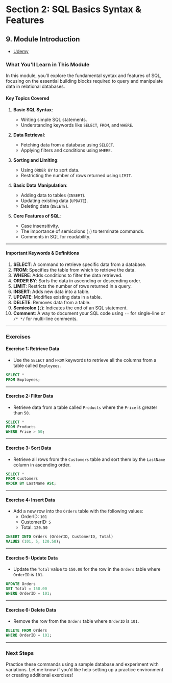 # **Section 2: SQL Basics Syntax & Features**

## **9. Module Introduction**

- [Udemy](https://www.udemy.com/course/sql-the-complete-developers-guide-mysql-postgresql/learn/lecture/29269530#overview)

### **What You'll Learn in This Module**

In this module, you’ll explore the fundamental syntax and features of SQL, focusing on the essential building blocks required to query and manipulate data in relational databases.

#### **Key Topics Covered**

1. **Basic SQL Syntax**:
   - Writing simple SQL statements.
   - Understanding keywords like `SELECT`, `FROM`, and `WHERE`.
2. **Data Retrieval**:
   - Fetching data from a database using `SELECT`.
   - Applying filters and conditions using `WHERE`.
3. **Sorting and Limiting**:

   - Using `ORDER BY` to sort data.
   - Restricting the number of rows returned using `LIMIT`.

4. **Basic Data Manipulation**:

   - Adding data to tables (`INSERT`).
   - Updating existing data (`UPDATE`).
   - Deleting data (`DELETE`).

5. **Core Features of SQL**:
   - Case insensitivity.
   - The importance of semicolons (`;`) to terminate commands.
   - Comments in SQL for readability.

---

#### **Important Keywords & Definitions**

1. **SELECT**: A command to retrieve specific data from a database.
2. **FROM**: Specifies the table from which to retrieve the data.
3. **WHERE**: Adds conditions to filter the data retrieved.
4. **ORDER BY**: Sorts the data in ascending or descending order.
5. **LIMIT**: Restricts the number of rows returned in a query.
6. **INSERT**: Adds new data into a table.
7. **UPDATE**: Modifies existing data in a table.
8. **DELETE**: Removes data from a table.
9. **Semicolon (`;`)**: Indicates the end of an SQL statement.
10. **Comment**: A way to document your SQL code using `--` for single-line or `/* */` for multi-line comments.

---

### **Exercises**

#### **Exercise 1: Retrieve Data**

- Use the `SELECT` and `FROM` keywords to retrieve all the columns from a table called `Employees`.

```sql
SELECT *
FROM Employees;
```

---

#### **Exercise 2: Filter Data**

- Retrieve data from a table called `Products` where the `Price` is greater than `50`.

```sql
SELECT *
FROM Products
WHERE Price > 50;
```

---

#### **Exercise 3: Sort Data**

- Retrieve all rows from the `Customers` table and sort them by the `LastName` column in ascending order.

```sql
SELECT *
FROM Customers
ORDER BY LastName ASC;
```

---

#### **Exercise 4: Insert Data**

- Add a new row into the `Orders` table with the following values:
  - OrderID: `101`
  - CustomerID: `5`
  - Total: `120.50`

```sql
INSERT INTO Orders (OrderID, CustomerID, Total)
VALUES (101, 5, 120.50);
```

---

#### **Exercise 5: Update Data**

- Update the `Total` value to `150.00` for the row in the `Orders` table where `OrderID` is `101`.

```sql
UPDATE Orders
SET Total = 150.00
WHERE OrderID = 101;
```

---

#### **Exercise 6: Delete Data**

- Remove the row from the `Orders` table where `OrderID` is `101`.

```sql
DELETE FROM Orders
WHERE OrderID = 101;
```

---

### **Next Steps**

Practice these commands using a sample database and experiment with variations. Let me know if you’d like help setting up a practice environment or creating additional exercises!
